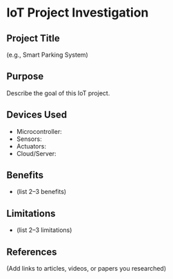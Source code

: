 # IoT Project Investigation

## Project Title
(e.g., Smart Parking System)

## Purpose
Describe the goal of this IoT project.

## Devices Used
- Microcontroller:
- Sensors:
- Actuators:
- Cloud/Server:

## Benefits
- (list 2–3 benefits)

## Limitations
- (list 2–3 limitations)

## References
(Add links to articles, videos, or papers you researched)
